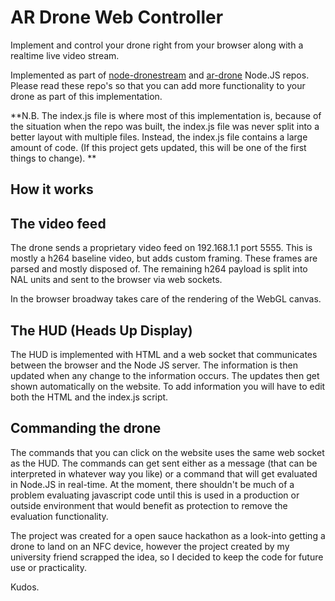 # AR Drone Web Controller

Implement and control your drone right from your browser along with a realtime live video stream.

Implemented as part of [node-dronestream](https://github.com/bkw/node-dronestream) and [ar-drone](https://github.com/felixge/node-ar-drone) Node.JS repos. Please read these repo's 
so that you can add more functionality to your drone as part of this implementation.

**N.B. The index.js file is where most of this implementation is, because of the situation when the
repo was built, the index.js file was never split into a better layout with multiple files. Instead, 
the index.js file contains a large amount of code. (If this project gets updated, this will be one
of the first things to change). **

## How it works
   ## The video feed
   The drone sends a proprietary video feed on 192.168.1.1 port 5555. This is
   mostly a h264 baseline video, but adds custom framing. These frames are parsed
   and mostly disposed of. The remaining h264 payload is split into NAL units and
   sent to the browser via web sockets.

   In the browser broadway takes care of the rendering of the WebGL canvas.

   ## The HUD (Heads Up Display)
   The HUD is implemented with HTML and a web socket that communicates between the
   browser and the Node JS server. The information is then updated when any change
   to the information occurs. The updates then get shown automatically on the 
   website. To add information you will have to edit both the HTML and the
   index.js script.

   ## Commanding the drone
   The commands that you can click on the website uses the same web socket as the 
   HUD. The commands can get sent either as a message (that can be interpreted 
   in whatever way you like) or a command that will get evaluated in Node.JS in
   real-time. At the moment, there shouldn't be much of a problem evaluating 
   javascript code until this is used in a production or outside environment that
   would benefit as protection to remove the evaluation functionality.

The project was created for a open sauce hackathon as a look-into getting a drone
to land on an NFC device, however the project created by my university friend 
scrapped the idea, so I decided to keep the code for future use or practicality.

Kudos.
